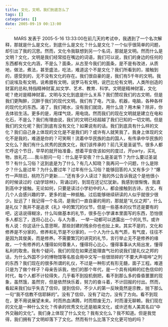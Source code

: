 ```yaml
---
title: 文化，文明，我们到底怎么了
tags: []
categories: []
date: 2005-09-19 00:13:00 
---
```



&emsp;&emsp;MARS 发表于 2005-5-16 13:33:00在前几天的考试中，我遇到了一个名次解释，那就是什么是文化，到底什么是文化？什么是文化？一个似乎很简单的问题，却引出了我的沉思。然而，文化令我联想到另一个名词，那就是文明。然而什么是文明？文化，文明是我们经常挂在嘴边的词语，我们可以说，我们的身边的任何的东西都有文化内涵，不是么？面条，从古至今我们的面条，是不是有改进，从质地，做法，煮法，甚至盛法，吃法，难道这个不是文化？我们所看到的，接触到的，感受到的，无不没有文化的存在。我们很自豪的是，我们有5千年的文明。我们说埃及有文明，说希腊有文明，说罗马有文明，说巴比伦有文明，人类所创造的财富的总和,特指精神财富,如文学、艺术、教育、科学。文明是精神财富，文化呢？绝对是精神财富。文明与文化到底是什么关系？我们赞叹我们的古文明，但是我们更陶醉，沉醉于我们的现代文明。我们有了电，汽油，机器，电脑，各种各样的现代化的东西。渴了，我们喝水，没有我们就烧，用什么烧？用木柴？除非，你去体验生活。更多的是，用煤气烧，用电烧。然而我们的现在文明就是建立在电和化石，不是么？我们有理由说，我们的文明已经超越了我们已知的一切文明。但是我们的文化呢？我们到底有没有文化？如果说有的话。我们到底具有什么样的文化？我们自己身上体现的文化是不是我们的？或许有人就笑我了。我身上体现的文化不是我的，难道是你的？可笑啊！流着中华民族的血的国人，有传承中华民族的文化么？我们有什么优秀的民族文化，我们该传承的？前几天是圣诞节。很多人都忙呼这个节日，早早的就开始准备，想着平安夜该如何的度过，开party，买礼物，放礼花......我斗胆问一句：什么是平安夜？什么是圣诞节？为什么要过圣诞节？有什么习俗？这到底是为了什么？有几人知晓？我再问一个问题，什么是除夕？什么是过年？为什么要过年？过年有什么习俗？能够回答的人又有多少？“爆竹一声除旧，桃符万户更新......”还有多少人读过？我的外公告诉我这个是他很小的时候读过的《幼学琼林》，背诵过的，到现在还记忆犹新。我感到很惭愧，我直到高中才接触。无论如何，只要是读过小学初中的人，都会接触到古诗，古文，有几个人会感兴趣的学，更多的是一种抵触。过后能够继续研读的人似乎就很少很少。扯远了！我记得一个名词，是我们一直自豪的用的，那就是“礼仪之邦”，什么是礼仪？我并不是追求《礼》中的繁冗的仪节，但是一些基本的仪节还是要有的吧，这话说得糊涂，什么叫做基本的礼节，很多在小学课本里面写的东西，恐怕很多人都忘了，连将心比心，与人为善， 一举一动都可以透露出一个的礼节。或许有人说：你这话什么意思啊，那些封建的残余你也也扯上来。其实不是的，文化和修养是不分家的，修养和礼节是不分家的，一个人为什么有气质，有气度，往往不是因为其俊美，而是修养。不需要繁冗的讲究的礼节，言行举止无不是修养的缘故，一个有修养的人懂得如何尊重人，懂得将心比心，懂得事事从大局出发，懂得私利的取舍。我有个疑问，我们的现在如果还能理直气壮的说我们是礼仪之邦的话，为什么外国不少的博物馆等名胜会用中文写一些很琐碎的“不要大声喧哗”之列的东西？我们现在的很多所谓的礼仪，不过是一种形式有形无髓，面子工程。难道只是为了做个样子？母亲告诉我，他们的那个年代，是一个具有纯粹的红色信仰的时代，每个人都不计较得失，几乎看不到投机倒把，看不到那么多的昏昏噩噩的现象，虽然饿，虽然穷，但是依然快乐着，努力的奋斗着，不计回报的付出。然而，看起来我们似乎失去了信仰，提到信仰，不少人的第一反映竟然是宗教，抛下那么一句“我不信教不信耶稣的”。没有了信仰，没有了动力，没有了方向。看不到现在，更不用说展望未来。时而热血沸腾，时而颓废无力，时而漫无聊赖。我们现在的文化是一种什么文化？传承的优秀文化还是舶来文化，或许还有人美其名曰“中外交融的文化”。我们身上体现了什么文化？我有文化么？我不知道。但是我觉得，我们拥有了文明却落下了文化。然而有什么比落下文化更可怕的吗？